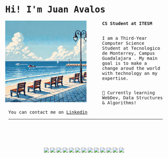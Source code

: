 <!DOCTYPE html>
<html>
<head>
    <link rel="stylesheet" href="https://cdn.jsdelivr.net/gh/devicons/devicon@v2.15.1/devicon.min.css"/>
</head>
<body>
    <samp>
    <h1>Hi! I'm Juan Avalos</h1>
    </samp>
    <div style="float: left; margin-right: 50px;">
        <img src="images/photo.png" width="260" align="left"/>
    </div>
    <div style = "margin-left: 10px">
        <samp>
            <strong>CS Student at ITESM</strong>
            <br/>
            <br/>
            <p>I am a Third-Year Computer Science Student at Tecnologico de Monterrey, Campus Guadalajara . My main goal is to make a change aroud the world with technology an my expertise.</p>
            <ul style = "margin-left: 20px">
                </li>
                <br/> 🌌 Currently learning WebDev, Data Structures & Algorithms!
            </ul>
            <p>You can contact me on <a href = "https://www.linkedin.com/in/juanvaloss/">Linkedin </a> 
            </p>
        </samp>
        <hr/>
    </div>
    <div style="text-align: center; margin-top: 20px; margin-top: 90px">
        <img src="https://cdn.jsdelivr.net/gh/devicons/devicon/icons/python/python-plain.svg" width="30"/>
        <img src="https://cdn.jsdelivr.net/gh/devicons/devicon/icons/cplusplus/cplusplus-plain.svg" width="30"/>
        <img src="https://cdn.jsdelivr.net/gh/devicons/devicon/icons/javascript/javascript-plain.svg" width="30"/>
        <img src="https://cdn.jsdelivr.net/gh/devicons/devicon/icons/html5/html5-plain.svg" width="30"/>
        <img src="https://cdn.jsdelivr.net/gh/devicons/devicon/icons/css3/css3-plain.svg" width="30"/>
        <img src="https://cdn.jsdelivr.net/gh/devicons/devicon/icons/arduino/arduino-original.svg" width="30"/>
        <img src="https://cdn.jsdelivr.net/gh/devicons/devicon/icons/git/git-original.svg" width="30"/>
        <img src="https://cdn.jsdelivr.net/gh/devicons/devicon/icons/matlab/matlab-line.svg" width="30"/>
        <img src="https://cdn.jsdelivr.net/gh/devicons/devicon/icons/figma/figma-original.svg" width="30"/>
        <img src="https://cdn.jsdelivr.net/gh/devicons/devicon/icons/react/react-original.svg" width="30"/>
        <img src="https://cdn.jsdelivr.net/gh/devicons/devicon/icons/vscode/vscode-original.svg" width="30"/>
        <img src="https://cdn.jsdelivr.net/gh/devicons/devicon/icons/r/r-original.svg" width="30"/>
        <img src="https://cdn.jsdelivr.net/gh/devicons/devicon/icons/nodejs/nodejs-original.svg" width="30"/>
    </div>
</body>
</html>
